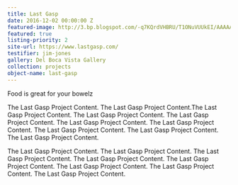 ```yaml
---
title: Last Gasp
date: 2016-12-02 00:00:00 Z
featured-image: http://3.bp.blogspot.com/-q7KQrdVHBRU/T1ONuVUUkEI/AAAAAAAAAQA/TTSoXUiIG1s/s1600/Eyeball2.png
featured: true
listing-priority: 2
site-url: https://www.lastgasp.com/
testifier: jim-jones
gallery: Del Boca Vista Gallery
collection: projects
object-name: last-gasp
---
```


Food is great for your bowelz

The Last Gasp Project Content. The Last Gasp Project Content.The Last Gasp Project Content. The Last Gasp Project Content. The Last Gasp Project Content. The Last Gasp Project Content. The Last Gasp Project Content. The Last Gasp Project Content. The Last Gasp Project Content. The Last Gasp Project Content.

The Last Gasp Project Content. The Last Gasp Project Content. The Last Gasp Project Content. The Last Gasp Project Content. The Last Gasp Project Content. The Last Gasp Project Content. The Last Gasp Project Content. The Last Gasp Project Content.
